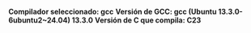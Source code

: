 **Compilador seleccionado: gcc**
**Versión de GCC: gcc (Ubuntu 13.3.0-6ubuntu2~24.04) 13.3.0**
**Versión de C que compila: C23**

